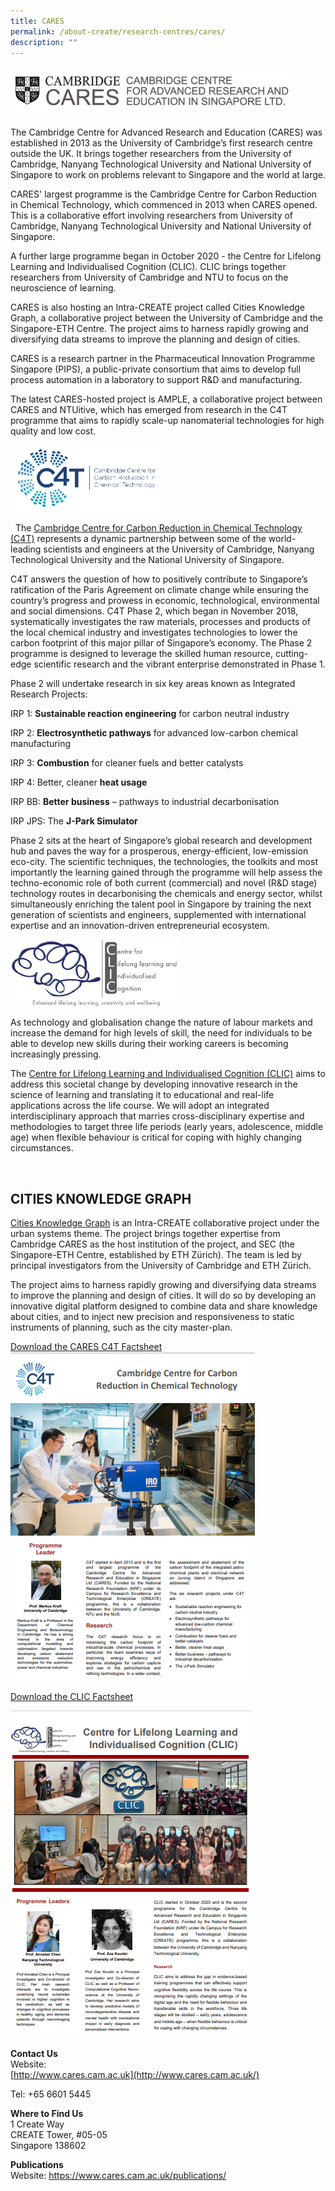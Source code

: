 ```yaml
---
title: CARES
permalink: /about-create/research-centres/cares/
description: ""
---
```




![](/images/1cares-450.png)

The Cambridge Centre for Advanced Research and Education (CARES) was established in 2013 as the University of Cambridge’s first research centre outside the UK. It brings together researchers from the University of Cambridge, Nanyang Technological University and National University of Singapore to work on problems relevant to Singapore and the world at large.  

CARES' largest programme is the Cambridge Centre for Carbon Reduction in Chemical Technology, which commenced in 2013 when CARES opened. This is a collaborative effort involving researchers from University of Cambridge, Nanyang Technological University and National University of Singapore.

A further large programme began in October 2020 - the Centre for Lifelong Learning and Individualised Cognition (CLIC). CLIC brings together researchers from University of Cambridge and NTU to focus on the neuroscience of learning.

CARES is also hosting an Intra-CREATE project called Cities Knowledge Graph, a collaborative project between the University of Cambridge and the Singapore-ETH Centre. The project aims to harness rapidly growing and diversifying data streams to improve the planning and design of cities. 

CARES is a research partner in the Pharmaceutical Innovation Programme Singapore (PIPS), a public-private consortium that aims to develop full process automation in a laboratory to support R&D and manufacturing. 

The latest CARES-hosted project is AMPLE, a collaborative project between CARES and NTUitive, which has emerged from research in the C4T programme that aims to rapidly scale-up nanomaterial technologies for high quality and low cost.  

 ![](/images/2c4t_logo-02d1d2697513174ec0b8197ee7d66ef53d.png)

 
The [Cambridge Centre for Carbon Reduction in Chemical Technology (C4T)](https://www.cares.cam.ac.uk/research/c4t-project/) represents a dynamic partnership between some of the world-leading scientists and engineers at the University of Cambridge, Nanyang Technological University and the National University of Singapore.

C4T answers the question of how to positively contribute to Singapore’s ratification of the Paris Agreement on climate change while ensuring the country’s progress and prowess in economic, technological, environmental and social dimensions. C4T Phase 2, which began in November 2018, systematically investigates the raw materials, processes and products of the local chemical industry and investigates technologies to lower the carbon footprint of this major pillar of Singapore’s economy. The Phase 2 programme is designed to leverage the skilled human resource, cutting-edge scientific research and the vibrant enterprise demonstrated in Phase 1.

Phase 2 will undertake research in six key areas known as Integrated Research Projects:

IRP 1: **Sustainable reaction engineering** for carbon neutral industry

IRP 2: **Electrosynthetic pathways** for advanced low-carbon chemical manufacturing

IRP 3: **Combustion** for cleaner fuels and better catalysts

IRP 4: Better, cleaner **heat usage**

IRP BB: **Better business** – pathways to industrial decarbonisation

IRP JPS: The **J-Park Simulator**

Phase 2 sits at the heart of Singapore’s global research and development hub and paves the way for a prosperous, energy-efficient, low-emission eco-city. The scientific techniques, the technologies, the toolkits and most importantly the learning gained through the programme will help assess the techno-economic role of both current (commercial) and novel (R&D stage) technology routes in decarbonising the chemicals and energy sector, whilst simultaneously enriching the talent pool in Singapore by training the next generation of scientists and engineers, supplemented with international expertise and an innovation-driven entrepreneurial ecosystem.  
  
  
![](/images/3smaller-clic-logo.png)

As technology and globalisation change the nature of labour markets and increase the demand for high levels of skill, the need for individuals to be able to develop new skills during their working careers is becoming increasingly pressing.  
  
The [Centre for Lifelong Learning and Individualised Cognition (CLIC)](https://www.cares.cam.ac.uk/research/clic/) aims to address this societal change by developing innovative research in the science of learning and translating it to educational and real-life applications across the life course. We will adopt an integrated interdisciplinary approach that marries cross-disciplinary expertise and methodologies to target three life periods (early years, adolescence, middle age) when flexible behaviour is critical for coping with highly changing circumstances.  
  
 
 
CITIES KNOWLEDGE GRAPH
----------------------

[Cities Knowledge Graph](https://www.cares.cam.ac.uk/research/cities/) is an Intra-CREATE collaborative project under the urban systems theme. The project brings together expertise from Cambridge CARES as the host institution of the project, and SEC (the Singapore-ETH Centre, established by ETH Zürich). The team is led by principal investigators from the University of Cambridge and ETH Zürich.

The project aims to harness rapidly growing and diversifying data streams to improve the planning and design of cities. It will do so by developing an innovative digital platform designed to combine data and share knowledge about cities, and to inject new precision and responsiveness to static instruments of planning, such as the city master-plan.


[Download the CARES C4T Factsheet](/files/1c4t-fact-sheet.pdf)
![](/images/Screenshot%202023-03-28%20142826.png)


[Download the CLIC Factsheet](/files/2clic-fact-sheet.pdf)

![](/images/Screenshot%202023-03-28%20142948.png)


**Contact Us**  
Website:  
[http://www.cares.cam.ac.uk](http://www.cares.cam.ac.uk/)

Tel: +65 6601 5445

**Where to Find Us**  
1 Create Way  
CREATE Tower, #05-05  
Singapore 138602

**Publications**  
Website:
https://www.cares.cam.ac.uk/publications/
